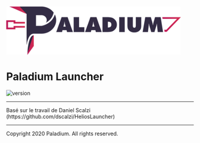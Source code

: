 <p><img  src="./logo.png" height="130px" alt="Paladium"></p>

<h1>Paladium Launcher</h1>

<p>
    <img src="https://img.shields.io/badge/version-1.0.0--beta.4-dark_green.svg?style=for-the-badge" alt="version">
</p>

---

<p>
    Basé sur le travail de Daniel Scalzi (https://github.com/dscalzi/HeliosLauncher)
</p>

---
Copyright 2020 Paladium. All rights reserved.
